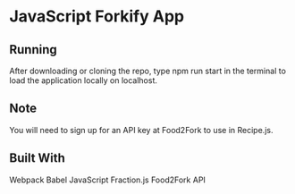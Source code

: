 # JavaScript Forkify App

## Running
After downloading or cloning the repo, type npm run start in the terminal to load the application locally on localhost.

## Note
You will need to sign up for an API key at Food2Fork to use in Recipe.js.

## Built With
Webpack
Babel
JavaScript
Fraction.js
Food2Fork API
